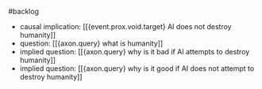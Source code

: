 #backlog 

- causal implication: [[{event.prox.void.target} AI does not destroy humanity]]
- question: [[{axon.query} what is humanity]]
- implied question: [[{axon.query} why is it bad if AI attempts to destroy humanity]]
- implied question: [[{axon.query} why is it good if AI does not attempt to destroy humanity]]

